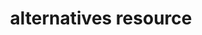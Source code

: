 ---
draft: false
resource_reference: true
robots:
syntax_code_block:
common_resource_functionality_multiple_packages: false
common_resource_functionality_resources_common_windows_security: false
cookbook_file_specificity: false
debug_recipes_chef_shell: false
handler_custom: false
handler_types: false
nameless_apt_update: false
nameless_build_essential: false
properties_multiple_packages: false
properties_resources_common_windows_security: false
properties_shortcode:
ps_credential_helper: false
registry_key: false
remote_directory_recursive_directories: false
remote_file_prevent_re_downloads: false
remote_file_unc_path: false
resource_directory_recursive_directories: false
resource_package_options: false
resources_common_atomic_update: false
resources_common_guard_interpreter: false
resources_common_guards: true
resources_common_notification: true
resources_common_properties: true
ruby_style_basics_chef_log: false
syntax_shortcode:
template_requirements: false
unit_file_verification: false
title: alternatives resource
resource: alternatives
aliases:
- "/resource_alternatives.html"
menu:
  infra:
    title: alternatives
    identifier: chef_infra/cookbook_reference/resources/alternatives alternatives
    parent: chef_infra/cookbook_reference/resources

resource_description_list:
- markdown: The alternatives resource allows for configuration of command alternatives
    in Linux using the alternatives or update-alternatives packages.
resource_new_in: '16.0'
syntax_full_code_block: |-
  alternatives 'name' do
    link           String
    link_name      String # default value: 'name' unless specified
    path           String
    priority       String, Integer
    action         Symbol # defaults to :install if not specified
  end
syntax_properties_list:
syntax_full_properties_list:
- "`alternatives` is the resource."
- "`name` is the name given to the resource block."
- "`action` identifies which steps Chef Infra Client will take to bring the node into
  the desired state."
- "``link``, ``link_name``, ``path``, and ``priority`` are the properties available
  to this resource."
properties_list:
- property: link
  ruby_type: String
  required: false
  default_value: lazy default
  new_in:
  description_list:
  - markdown:
- property: link_name
  ruby_type: String
  required: false
  default_value: The resource block's name
  new_in:
  description_list:
  - markdown:
- property: path
  ruby_type: String
  required: false
  default_value:
  new_in:
  description_list:
  - markdown:
- property: priority
  ruby_type: String, Integer
  required: false
  default_value:
  new_in:
  description_list:
  - markdown:
---